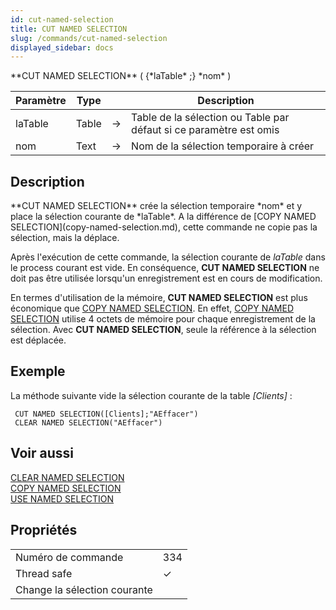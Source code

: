 ```yaml
---
id: cut-named-selection
title: CUT NAMED SELECTION
slug: /commands/cut-named-selection
displayed_sidebar: docs
---
```


<!--REF #_command_.CUT NAMED SELECTION.Syntax-->**CUT NAMED SELECTION** ( {*laTable* ;} *nom* )<!-- END REF-->
<!--REF #_command_.CUT NAMED SELECTION.Params-->
| Paramètre | Type |  | Description |
| --- | --- | --- | --- |
| laTable | Table | &#8594;  | Table de la sélection ou Table par défaut si ce paramètre est omis |
| nom | Text | &#8594;  | Nom de la sélection temporaire à créer |

<!-- END REF-->

## Description 

<!--REF #_command_.CUT NAMED SELECTION.Summary-->**CUT NAMED SELECTION** crée la sélection temporaire *nom* et y place la sélection courante de *laTable*.<!-- END REF--> A la différence de [COPY NAMED SELECTION](copy-named-selection.md), cette commande ne copie pas la sélection, mais la déplace.

Après l'exécution de cette commande, la sélection courante de *laTable* dans le process courant est vide. En conséquence, **CUT NAMED SELECTION** ne doit pas être utilisée lorsqu'un enregistrement est en cours de modification.

En termes d'utilisation de la mémoire, **CUT NAMED SELECTION** est plus économique que [COPY NAMED SELECTION](copy-named-selection.md). En effet, [COPY NAMED SELECTION](copy-named-selection.md) utilise 4 octets de mémoire pour chaque enregistrement de la sélection. Avec **CUT NAMED SELECTION**, seule la référence à la sélection est déplacée.

## Exemple 

La méthode suivante vide la sélection courante de la table *\[Clients\]* :

```4d
 CUT NAMED SELECTION([Clients];"AEffacer")
 CLEAR NAMED SELECTION("AEffacer")
```

## Voir aussi 

[CLEAR NAMED SELECTION](clear-named-selection.md)  
[COPY NAMED SELECTION](copy-named-selection.md)  
[USE NAMED SELECTION](use-named-selection.md)  

## Propriétés

|  |  |
| --- | --- |
| Numéro de commande | 334 |
| Thread safe | &check; |
| Change la sélection courante ||


